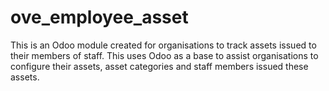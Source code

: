 # ove_employee_asset
This is an Odoo module created for organisations to track assets issued to their members of staff. This uses Odoo as a base to assist organisations  to configure their assets, asset categories and staff members issued these assets.

